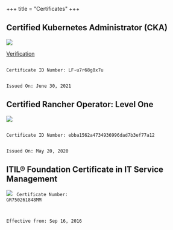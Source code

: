 +++
title = "Certificates"
+++

## Certified Kubernetes Administrator (CKA)
![](/images/certs/matthew-mattox-certified-kubernetes-administrator-cka-certificate.jpg)

[Verification](https://www.credly.com/badges/3daa9de3-5628-44d7-a42b-b43dd8cf3860/public_url)

<code>
Certificate ID Number: LF-u7r68g8x7u

Issued On: June 30, 2021
</code>


## Certified Rancher Operator: Level One
![](/images/RancherCertificate2020.png)

<code>
Certificate ID Number: ebba1562a4734936996dad7b3ef77a12

Issued On: May 20, 2020
</code>


## ITIL® Foundation Certificate in IT Service Management
![](/images/ITIL_Certificate.jpg)
<code>
Certificate Number: GR750261848MM

Effective from: Sep 16, 2016
</code>
